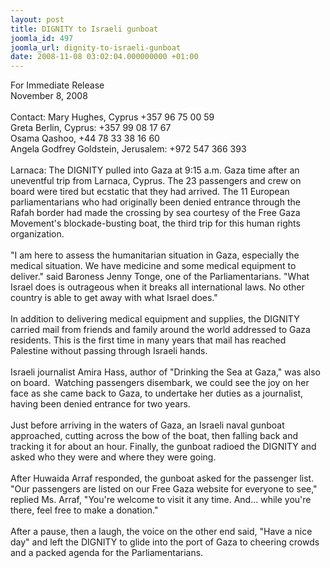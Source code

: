 ```yaml
---
layout: post
title: DIGNITY to Israeli gunboat
joomla_id: 497
joomla_url: dignity-to-israeli-gunboat
date: 2008-11-08 03:02:04.000000000 +01:00
---
```

For Immediate Release<br />November 8, 2008<br /><br />Contact: Mary Hughes, Cyprus +357 96 75 00 59<br />Greta Berlin, Cyprus: +357 99 08 17 67<br />Osama Qashoo, +44 78 33 38 16 60<br />Angela Godfrey Goldstein, Jerusalem: +972 547 366 393<br /><br />Larnaca: The DIGNITY pulled into Gaza at 9:15 a.m. Gaza time after an uneventful trip from Larnaca, Cyprus. The 23 passengers and crew on board were tired but ecstatic that they had arrived. The 11 European parliamentarians who had originally been denied entrance through the Rafah border had made the crossing by sea courtesy of the Free Gaza Movement's blockade-busting boat, the third trip for this human rights organization.<br /><br />&quot;I am here to assess the humanitarian situation in Gaza, especially the medical situation. We have medicine and some medical equipment to deliver.&quot; said Baroness Jenny Tonge, one of the Parliamentarians. &quot;What Israel does is outrageous when it breaks all international laws. No other country is able to get away with what Israel does.&quot;<br /><br />In addition to delivering medical equipment and supplies, the DIGNITY carried mail from friends and family around the world addressed to Gaza residents. This is the first time in many years that mail has reached Palestine without passing through Israeli hands.<br /><br />Israeli journalist Amira Hass, author of &quot;Drinking the Sea at Gaza,&quot; was also on board.&nbsp; Watching passengers disembark, we could see the joy on her face as she came back to Gaza, to undertake her duties as a journalist, having been denied entrance for two years. <br /><br />Just before arriving in the waters of Gaza, an Israeli naval gunboat approached, cutting across the bow of the boat, then falling back and tracking it for about an hour. Finally, the gunboat radioed the DIGNITY and asked who they were and where they were going.<br /><br />After Huwaida Arraf responded, the gunboat asked for the passenger list. &quot;Our passengers are listed on our Free Gaza website for everyone to see,&quot; replied Ms. Arraf, &quot;You're welcome to visit it any time. And&hellip; while you're there, feel free to make a donation.&quot;<br /><br />After a pause, then a laugh, the voice on the other end said, &quot;Have a nice day&quot; and left the DIGNITY to glide into the port of Gaza to cheering crowds and a packed agenda for the Parliamentarians.<p><a href=""></a></p>
